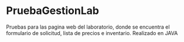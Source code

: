 # PruebaGestionLab
Pruebas para las pagina web del laboratorio, donde se encuentra el formulario de solicitud,
lista de precios e inventario. Realizado en JAVA
